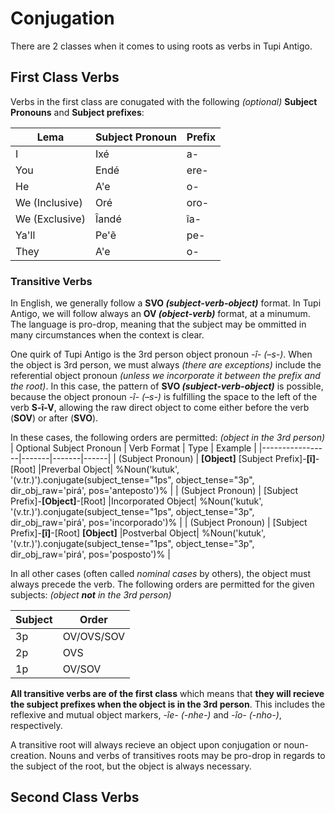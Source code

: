 # Conjugation

<PyodideLoader/>

There are 2 classes when it comes to using roots as verbs in Tupi Antigo.

## First Class Verbs

Verbs in the first class are conugated with the following _(optional)_ **Subject Pronouns** and **Subject prefixes**:

| Lema | Subject Pronoun | Prefix |
|------|-----------------|--------|
| I    | Ixé             | a-     |
| You  | Endé            | ere-   |
| He   | A'e             | o-     |
| We (Inclusive) | Oré    | oro- |
| We (Exclusive) | Îandé  | îa-  |
| Ya'll | Pe'ẽ           | pe-    |
| They  | A'e            | o-     |

### Transitive Verbs

In English, we generally follow a **SVO _(subject-verb-object)_** format. 
In Tupi Antigo, we will follow always an **OV _(object-verb)_** format, at a minumum. The language is pro-drop, meaning that the subject may be ommitted in many circumstances when the context is clear.

One quirk of Tupi Antigo is the 3rd person object pronoun _-î- (–s-)_. When the object is 3rd person, we must always _(there are exceptions)_ include the referential object pronoun _(unless we incorporate it between the prefix and the root)_. In this case, the pattern of **SVO _(subject-verb-object)_** is possible, because the object pronoun _-î- (–s-)_ is fulfilling the space to the left of the verb **S-î-V**, allowing the raw direct object to come either before the verb (**SOV**) or after (**SVO**).



In these cases, the following orders are permitted: _(object in the 3rd person)_
| Optional Subject Pronoun | Verb Format | Type | Example |
|-----------------|-------|-------|------|
| (Subject Pronoun) | **[Object]** [Subject Prefix]-**[î]**-[Root] |Preverbal Object| %Noun('kutuk', '(v.tr.)').conjugate(subject_tense="1ps", object_tense="3p", dir_obj_raw='pirá', pos='anteposto')% |
| (Subject Pronoun) | [Subject Prefix]-**[Object]**-[Root] |Incorporated Object| %Noun('kutuk', '(v.tr.)').conjugate(subject_tense="1ps", object_tense="3p", dir_obj_raw='pirá', pos='incorporado')% |
| (Subject Pronoun) | [Subject Prefix]-**[î]**-[Root] **[Object]** |Postverbal Object| %Noun('kutuk', '(v.tr.)').conjugate(subject_tense="1ps", object_tense="3p", dir_obj_raw='pirá', pos='posposto')% |

In all other cases (often called _nominal cases_ by others), the object must always precede the verb. The following orders are permitted for the given subjects: _(object **not** in the 3rd person)_

<!-- Subject: Order
3p: OV/OVS/SOV
2p: OVS
1p: OV/SOV -->
| Subject | Order |
|---------|-------|
| 3p      | OV/OVS/SOV |
| 2p      | OVS |
| 1p      | OV/SOV |

**All transitive verbs are of the first class** which means that **they will recieve the subject prefixes when the object is in the 3rd person**. This includes the reflexive and mutual object markers, _-îe- (-nhe-)_ and _-îo- (-nho-)_, respectively.

A transitive root will always recieve an object upon conjugation or noun-creation. Nouns and verbs of transitives roots may be pro-drop in regards to the subject of the root, but the object is always necessary. 

## Second Class Verbs



